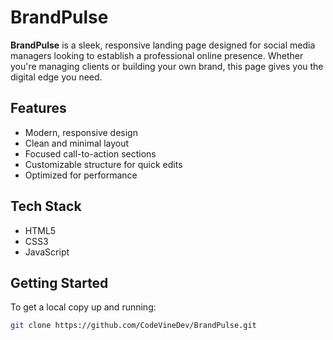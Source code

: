 # BrandPulse

**BrandPulse** is a sleek, responsive landing page designed for social media managers looking to establish a professional online presence. Whether you're managing clients or building your own brand, this page gives you the digital edge you need.

## Features

- Modern, responsive design  
- Clean and minimal layout  
- Focused call-to-action sections  
- Customizable structure for quick edits  
- Optimized for performance  

## Tech Stack

- HTML5  
- CSS3  
- JavaScript 

## Getting Started

To get a local copy up and running:

```bash
git clone https://github.com/CodeVineDev/BrandPulse.git
